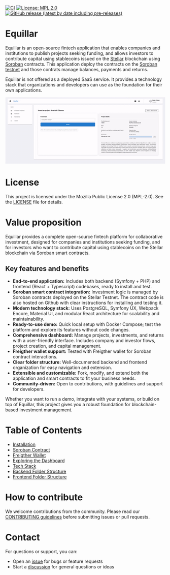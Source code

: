 
[![CI](https://github.com/icolomina/equillar/actions/workflows/ci.yml/badge.svg)](https://github.com/icolomina/equillar/actions/workflows/ci.yml) [![License: MPL 2.0](https://img.shields.io/badge/License-MPL%202.0-brightgreen.svg)](https://opensource.org/licenses/MPL-2.0) [![GitHub release (latest by date including pre-releases)](https://img.shields.io/github/v/release/icolomina/equillar?include_prereleases)](https://github.com/icolomina/equillar/releases)

# Equillar

Equillar is an open-source fintech application that enables companies and institutions to publish projects seeking funding, and allows investors to contribute capital using stablecoins issued on the [Stellar](https://stellar.org/) blockchain using [Soroban](https://stellar.org/soroban) contracts. 
This application deploy the contracts on the [Soroban testnet](https://developers.stellar.org/docs/build/smart-contracts/getting-started/deploy-to-testnet) and those contrats manage balances, payments and returns.

Equillar is not offered as a deployed SaaS service. It provides a technology stack that organizations and developers can use as the foundation for their own applications.

![Equillar capital contributon](docs/images/equillar_short_capital_contribution_optimized.gif)

# License

This project is licensed under the Mozilla Public License 2.0 (MPL‑2.0). See the [LICENSE](./LICENSE) file for details.

# Value proposition

Equillar provides a complete open-source fintech platform for collaborative investment, designed for companies and institutions seeking funding, and for investors who want to contribute capital using stablecoins on the Stellar blockchain via Soroban smart contracts.

## Key features and benefits

- **End-to-end application:** Includes both backend (Symfony + PHP) and frontend (React + Typescript) codebases, ready to install and test.
- **Soroban smart contract integration:** Investment logic is managed by Soroban contracts deployed on the Stellar Testnet. The contract code is also hosted on Github with clear instructions for installing and testing it. 
- **Modern technology stack:** Uses PostgreSQL, Symfony UX, Webpack Encore, Material UI, and modular React architecture for scalability and maintainability.
- **Ready-to-use demo:** Quick local setup with Docker Compose; test the platform and explore its features without code changes.
- **Comprehensive dashboard:** Manage projects, investments, and returns with a user-friendly interface. Includes company and investor flows, project creation, and capital management.
- **Freigther wallet support:** Tested with Freigther wallet for Soroban contract interactions.
- **Clear folder structure:** Well-documented backend and frontend organization for easy navigation and extension.
- **Extensible and customizable:** Fork, modify, and extend both the application and smart contracts to fit your business needs.
- **Community-driven:** Open to contributions, with guidelines and support for developers.

Whether you want to run a demo, integrate with your systems, or build on top of Equillar, this project gives you a robust foundation for blockchain-based investment management.

# Table of Contents

- [Installation](docs/installation.md)
- [Soroban Contract](docs/contract.md)
- [Freigther Wallet](docs/freigther-wallet.md)
- [Exploring the Dashboard](docs/exploring_the_dashboard.md)
- [Tech Stack](docs/tech-stack.md)
- [Backend Folder Structure](docs/backend-folder-structure.md)
- [Frontend Folder Structure](docs/frontend-folder-structure.md)

# How to contribute

We welcome contributions from the community. Please read our [CONTRIBUTING guidelines](CONTRIBUTING.md) before submitting issues or pull requests.

# Contact

For questions or support, you can:
- Open an [issue](https://github.com/icolomina/equillar/issues) for bugs or feature requests
- Start a [discussion](https://github.com/icolomina/equillar/discussions) for general questions or ideas